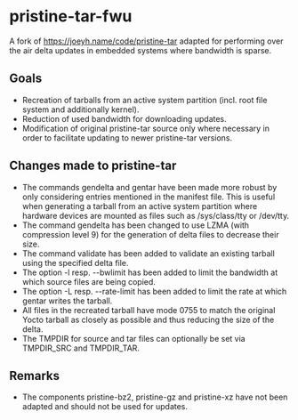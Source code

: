 # pristine-tar-fwu
A fork of https://joeyh.name/code/pristine-tar adapted for performing over the air delta updates in embedded systems where bandwidth is sparse.

## Goals
* Recreation of tarballs from an active system partition (incl. root file system and additionally kernel).
* Reduction of used bandwidth for downloading updates.
* Modification of original pristine-tar source only where necessary in order to facilitate updating to newer pristine-tar versions.

## Changes made to pristine-tar
* The commands gendelta and gentar have been made more robust by only considering entries mentioned in the manifest file. This is useful when generating a tarball from an active system partition where hardware devices are mounted as files such as /sys/class/tty or /dev/tty.
* The command gendelta has been changed to use LZMA (with compression level 9) for the generation of delta files to decrease their size.
* The command validate has been added to validate an existing tarball using the specified delta file.
* The option -l resp. --bwlimit has been added to limit the bandwidth at which source files are being copied.
* The option -L resp. --rate-limit has been added to limit the rate at which gentar writes the tarball.
* All files in the recreated tarball have mode 0755 to match the original Yocto tarball as closely as possible and thus reducing the size of the delta.
* The TMPDIR for source and tar files can optionally be set via TMPDIR_SRC and TMPDIR_TAR.

## Remarks
* The components pristine-bz2, pristine-gz and pristine-xz have not been adapted and should not be used for updates.
